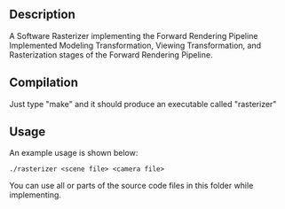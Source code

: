 Description
-----------
A Software Rasterizer implementing the Forward Rendering Pipeline
Implemented Modeling Transformation, Viewing Transformation, and Rasterization stages of the Forward Rendering Pipeline.

Compilation
-----------
Just type "make" and it should produce an executable called "rasterizer"

Usage
-----
An example usage is shown below:

    ./rasterizer <scene file> <camera file>

You can use all or parts of the source code files in this folder
while implementing.


